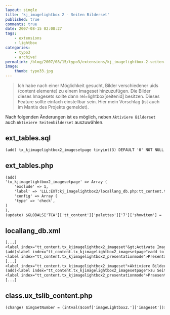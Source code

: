 ```yaml
---
layout: single
title: 'kj_imagelightbox 2 - Seiten Bilderset'
published: true
comments: true
date: 2007-08-15 02:08:27
tags:
    - extensions
    - lightbox
categories:
    - typo3
    - archive!
permalink: /blog/2007/08/15/typo3/extensions/kj_imagelightbox-2-seiten-bilderset
image:
    thumb: typo33.jpg
---
```

> Ich habe nach einer Möglichkeit gesucht, Bilder verschiedener uids (content elemente) zu einem Imageset hinzuzufügen.
> Die Bilder dieses Imagesets sollte dann rel=lightbox[seitenid] besitzen. Dieses Feature sollte einfach einstellbar
> sein. Hier mein Vorschlag (ist auch im Mantis des Projekts gemeldet). 


Nach folgenden Änderungen ist es möglich, neben `Aktiviere Bilderset` auch `Aktiviere Seitenbilderset` auszuwählen.

## ext_tables.sql

```changelog
(add) tx_kjimagelightbox2_imagesetpage tinyint(3) DEFAULT '0' NOT NULL
```

## ext_tables.php

```changelog
(add)
'tx_kjimagelightbox2_imagesetpage' => Array (
    'exclude' => 1,
    'label' => 'LLL:EXT:kj_imagelightbox2/locallang_db.php:tt_content.tx_kjimagelightbox2_imagesetpage',
    'config' => Array (
    'type' => 'check',
)
),
(update) $GLOBALS['TCA']['tt_content']['palettes']['7']['showitem'] = 'image_link, image_zoom, tx_kjimagelightbox2_imagelightbox2, tx_kjimagelightbox2_imageset,tx_kjimagelightbox2_imagesetpage, tx_kjimagelightbox2_presentationmode';
```

## locallang_db.xml

```changelog
[...]
<label index="tt_content.tx_kjimagelightbox2_imageset"&gt;Activate ImageSet</label>
(add)<label index="tt_content.tx_kjimagelightbox2_imagesetpage">add to Page ImageSet</label>
<label index="tt_content.tx_kjimagelightbox2_presentationmode">Presentation mode</label>
[...]
<label index="tt_content.tx_kjimagelightbox2_imageset">Aktiviere BilderSets</label>
(add)<label index="tt_content.tx_kjimagelightbox2_imagesetpage">zu Seiten-Bilderset hinzufügen</label>
<label index="tt_content.tx_kjimagelightbox2_presentationmode">Praesentations Modus</label>
[...]
```

## class.ux\_tslib\_content.php

```changelog
(change) $imgSetNumber = (intval($conf['imageLightbox2.']['imageset'])>0)?intval($conf['imageLightbox2.']['imageset']):$this->data['tx_kjimagelightbox2_imagesetpage']?$this->data['pid']:$this->data['uid'];
```